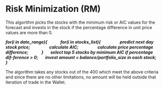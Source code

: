 # Risk Minimization (RM)

This algorithm picks the stocks with the minimum risk or AIC values for the forecast and invests in the stock if the percentage difference in unit price values are more than 0.

***for(i in date_range){
&nbsp;&nbsp;&nbsp;&nbsp;&nbsp;&nbsp;&nbsp;&nbsp;&nbsp;&nbsp;&nbsp;&nbsp;for(i in stocks_list){
&nbsp;&nbsp;&nbsp;&nbsp;&nbsp;&nbsp;&nbsp;&nbsp;&nbsp;&nbsp;&nbsp;&nbsp;&nbsp;&nbsp;&nbsp;&nbsp;&nbsp;&nbsp;predict next day stock price;
&nbsp;&nbsp;&nbsp;&nbsp;&nbsp;&nbsp;&nbsp;&nbsp;&nbsp;&nbsp;&nbsp;&nbsp;&nbsp;&nbsp;&nbsp;&nbsp;&nbsp;&nbsp;calculate AIC;
&nbsp;&nbsp;&nbsp;&nbsp;&nbsp;&nbsp;&nbsp;&nbsp;&nbsp;&nbsp;&nbsp;&nbsp;&nbsp;&nbsp;&nbsp;&nbsp;&nbsp;&nbsp;calculate price percentage difference;
&nbsp;&nbsp;&nbsp;&nbsp;&nbsp;&nbsp;&nbsp;&nbsp;&nbsp;&nbsp;&nbsp;&nbsp;}
&nbsp;&nbsp;&nbsp;&nbsp;&nbsp;&nbsp;select top 5 stocks by minimum AIC if percentage dif-ference > 0;
&nbsp;&nbsp;&nbsp;&nbsp;&nbsp;&nbsp;invest amount = balance/portfolio_size in each stock;
}***

The algorithm takes any stocks out of the 400 which meet the above criteria and since there are no other limitations, no amount will be held outside that iteration of trade in the Wallet.
